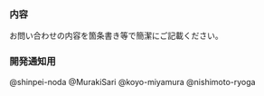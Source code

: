 ### 内容

お問い合わせの内容を箇条書き等で簡潔にご記載ください。

### 開発通知用

@shinpei-noda @MurakiSari @koyo-miyamura @nishimoto-ryoga 
